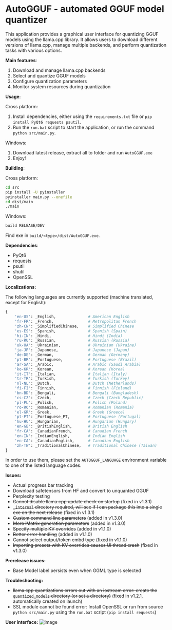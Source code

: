 # AutoGGUF - automated GGUF model quantizer

This application provides a graphical user interface for quantizing GGUF models
using the llama.cpp library. It allows users to download different versions of
llama.cpp, manage multiple backends, and perform quantization tasks with various
options.

**Main features**:
1. Download and manage llama.cpp backends
2. Select and quantize GGUF models
3. Configure quantization parameters
4. Monitor system resources during quantization

**Usage**:

Cross platform:
  1. Install dependencies, either using the `requirements.txt` file or `pip install PyQt6 requests psutil`.
  2. Run the `run.bat` script to start the application, or run the command `python src/main.py`.

Windows:
  1. Download latest release, extract all to folder and run `AutoGGUF.exe`
  2. Enjoy!

**Building**:

Cross platform:
```bash
cd src
pip install -U pyinstaller
pyinstaller main.py --onefile
cd dist/main
./main
```
Windows:
```bash
build RELEASE/DEV
```
Find exe in `build/<type>/dist/AutoGGUF.exe`.

**Dependencies**:
- PyQt6
- requests
- psutil
- shutil
- OpenSSL

**Localizations:**

The following languages are currently supported (machine translated, except for English):
```python
{
    'en-US': _English,              # American English
    'fr-FR': _French,               # Metropolitan French
    'zh-CN': _SimplifiedChinese,    # Simplified Chinese
    'es-ES': _Spanish,              # Spanish (Spain)
    'hi-IN': _Hindi,                # Hindi (India)
    'ru-RU': _Russian,              # Russian (Russia)
    'uk-UA': _Ukrainian,            # Ukrainian (Ukraine)
    'ja-JP': _Japanese,             # Japanese (Japan)
    'de-DE': _German,               # German (Germany)
    'pt-BR': _Portuguese,           # Portuguese (Brazil)
    'ar-SA': _Arabic,               # Arabic (Saudi Arabia)
    'ko-KR': _Korean,               # Korean (Korea)    
    'it-IT': _Italian,              # Italian (Italy)
    'tr-TR': _Turkish,              # Turkish (Turkey)
    'nl-NL': _Dutch,                # Dutch (Netherlands)
    'fi-FI': _Finnish,              # Finnish (Finland)
    'bn-BD': _Bengali,              # Bengali (Bangladesh) 
    'cs-CZ': _Czech,                # Czech (Czech Republic)
    'pl-PL': _Polish,               # Polish (Poland)
    'ro-RO': _Romanian,             # Romanian (Romania)
    'el-GR': _Greek,                # Greek (Greece)
    'pt-PT': _Portuguese_PT,        # Portuguese (Portugal)
    'hu-HU': _Hungarian,            # Hungarian (Hungary)
    'en-GB': _BritishEnglish,       # British English
    'fr-CA': _CanadianFrench,       # Canadian French
    'en-IN': _IndianEnglish,        # Indian English
    'en-CA': _CanadianEnglish,      # Canadian English
    'zh-TW': _TraditionalChinese,   # Traditional Chinese (Taiwan)
}
```
In order to use them, please set the `AUTOGGUF_LANGUAGE` environment variable to one of the listed language codes.

**Issues:**
- Actual progress bar tracking
- Download safetensors from HF and convert to unquanted GGUF
- Perplexity testing
- ~~Cannot disable llama.cpp update check on startup~~ (fixed in v1.3.1)
- ~~`_internal` directory required, will see if I can package this into a single exe on the next release~~ (fixed in v1.3.1)
- ~~Custom command line parameters~~ (added in v1.3.0)
- ~~More iMatrix generation parameters~~ (added in v1.3.0)
- ~~Specify multiple KV overrides~~ (added in v1.1.0)
- ~~Better error handling~~ (added in v1.1.0)
- ~~Cannot select output/token embd type~~ (fixed in v1.1.0)
- ~~Importing presets with KV overrides causes UI thread crash~~ (fixed in v1.3.0)

**Prerelease issues:**
- Base Model label persists even when GGML type is selected

**Troubleshooting:**
- ~~llama.cpp quantizations errors out with an iostream error: create the `quantized_models` directory (or set a directory)~~ (fixed in v1.2.1, automatically created on launch)
- SSL module cannot be found error: Install OpenSSL or run from source `python src/main.py` using the `run.bat` script (`pip install requests`)

**User interface:**
![image](https://github.com/user-attachments/assets/906bf9cb-38ed-4945-a32e-179acfdcc529)
